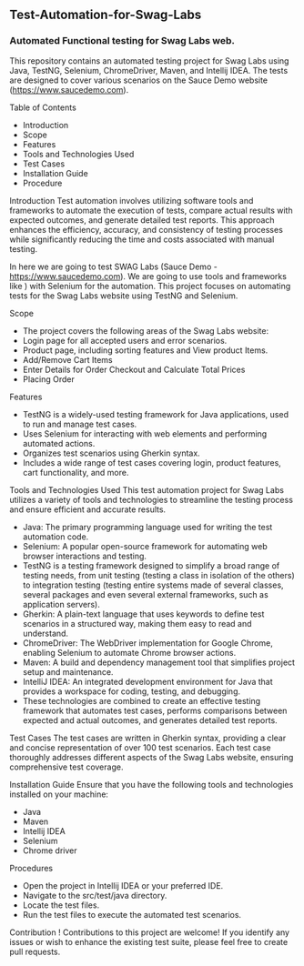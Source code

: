 ## **Test-Automation-for-Swag-Labs**
     
### Automated Functional testing for Swag Labs web.
This repository contains an automated testing project for Swag Labs using Java, TestNG, Selenium, ChromeDriver, Maven, and Intellij IDEA. The tests are designed to cover various scenarios on the Sauce Demo website (https://www.saucedemo.com).

Table of Contents
+ Introduction
+ Scope
+ Features
+ Tools and Technologies Used
+ Test Cases
+ Installation Guide
+ Procedure

Introduction
Test automation involves utilizing software tools and frameworks to automate the execution of tests, compare actual results with expected outcomes, and generate detailed test reports. This approach enhances the efficiency, accuracy, and consistency of testing processes while significantly reducing the time and costs associated with manual testing.

In here we are going to test SWAG Labs (Sauce Demo - https://www.saucedemo.com). We are going to use tools and frameworks like ) with Selenium for the automation. This project focuses on automating tests for the Swag Labs website using TestNG and Selenium.

Scope
+ The project covers the following areas of the Swag Labs website:
+ Login page for all accepted users and error scenarios.
+ Product page, including sorting features and View product Items.
+ Add/Remove Cart Items
+ Enter Details for Order Checkout and Calculate Total Prices
+ Placing Order

Features
+ TestNG is a widely-used testing framework for Java applications, used to run and manage test cases.
+ Uses Selenium for interacting with web elements and performing automated actions.
+ Organizes test scenarios using Gherkin syntax.
+ Includes a wide range of test cases covering login, product features, cart functionality, and more.

Tools and Technologies Used
This test automation project for Swag Labs utilizes a variety of tools and technologies to streamline the testing process and ensure efficient and accurate results.
+ Java: The primary programming language used for writing the test automation code.
+ Selenium: A popular open-source framework for automating web browser interactions and testing.
+ TestNG is a testing framework designed to simplify a broad range of testing needs, from unit testing (testing a class in isolation of the others) to integration testing (testing entire systems made of several 
 classes, several packages and even several external frameworks, such as application servers).
+ Gherkin: A plain-text language that uses keywords to define test scenarios in a structured way, making them easy to read and understand.
+ ChromeDriver: The WebDriver implementation for Google Chrome, enabling Selenium to automate Chrome browser actions.
+ Maven: A build and dependency management tool that simplifies project setup and maintenance.
+ IntelliJ IDEA: An integrated development environment for Java that provides a workspace for coding, testing, and debugging.
+ These technologies are combined to create an effective testing framework that automates test cases, performs comparisons between expected and actual outcomes, and generates detailed test reports.

Test Cases
The test cases are written in Gherkin syntax, providing a clear and concise representation of over 100 test scenarios. Each test case thoroughly addresses different aspects of the Swag Labs website, ensuring comprehensive test coverage.

Installation Guide
Ensure that you have the following tools and technologies installed on your machine:
+ Java
+ Maven
+ Intellij IDEA
+ Selenium 
+ Chrome driver

Procedures
+ Open the project in Intellij IDEA or your preferred IDE.
+ Navigate to the src/test/java directory.
+ Locate the test files. 
+ Run the test files to execute the automated test scenarios. 

Contribution !
Contributions to this project are welcome! If you identify any issues or wish to enhance the existing test suite, please feel free to create pull requests.
